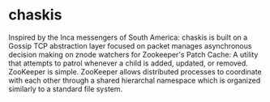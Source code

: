 # chaskis
Inspired by the Inca messengers of South America: chaskis is built on a Gossip TCP abstraction layer focused on packet  manages asynchronous decision making on znode watchers for Zookeeper's Patch Cache: A utility that attempts to patrol whenever a child is added, updated, or removed. ZooKeeper is simple. ZooKeeper allows distributed processes to coordinate with each other through a shared hierarchal namespace which is organized similarly to a standard file system. 
